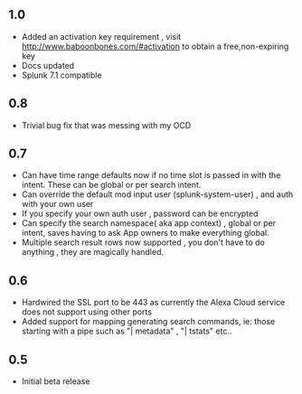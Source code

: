 1.0
-----
* Added an activation key requirement , visit http://www.baboonbones.com/#activation  to obtain a free,non-expiring key
* Docs updated
* Splunk 7.1 compatible

0.8
----
* Trivial bug fix that was messing with my OCD

0.7
----
* Can have time range defaults now if no time slot is passed in with the intent. These can be global  or per search intent.
* Can override the default mod input user (splunk-system-user) , and auth with your own user
* If you specify your own auth user , password can be encrypted
* Can specify the search namespace( aka app context) , global or per intent, saves having to ask App owners to make everything global.
* Multiple search result rows now supported , you don't have to do anything , they are magically handled.

0.6
-----
* Hardwired the SSL port to be 443 as currently the Alexa Cloud service does not support using other ports
* Added support for mapping generating search commands, ie: those starting with a pipe such as "| metadata" , "| tstats" etc..

0.5
-----
* Initial beta release
